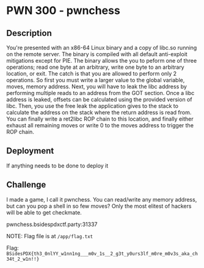 # PWN 300 - pwnchess

## Description

You're presented with an x86-64 Linux binary and a copy of libc.so running on the remote server.  The binary is compiled with all default anti-exploit mitigations except for PIE.  The binary allows the you to peform one of three operations; read one byte at an arbitrary, write one byte to an arbitrary location, or exit.  The catch is that you are allowed to perform only 2 operations.  So first you must write a larger value to the global variable, moves, memory address.  Next, you will have to leak the libc address by performing multiple reads to an address from the GOT section.  Once a libc address is leaked, offsets can be calculated using the provided version of libc.  Then, you use the free leak the application gives to the stack to calculate the address on the stack where the return address is read from.  You can finally write a ret2libc ROP chain to this location, and finally either exhaust all remaining moves or write 0 to the moves address to trigger the ROP chain.

## Deployment

If anything needs to be done to deploy it

## Challenge

I made a game, I call it pwnchess.  You can read/write any memory address, but can you pop a shell in so few moves?  Only the most elitest of hackers will be able to get checkmate.

pwnchess.bsidespdxctf.party:31337

NOTE: Flag file is at `/app/flag.txt`

Flag: `BSidesPDX{th3_0nlYY_w1nn1ng___m0v_1s__2_g3t_y0urs3lf_m0re_m0v3s_aka_ch34t_2_w1n!!}`
